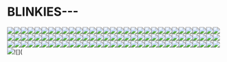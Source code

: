 # BLINKIES---
![](https://64.media.tumblr.com/438981cff4d3aafb2606635db66ea011/309219964b90f7d9-8f/s250x400/107cbb2afb6d1fd5b87fbbbe0f984c9a0e4c3399.gifv)![](https://64.media.tumblr.com/77f150e949c605f0eefe1f9ce7729377/881896968d11e00f-86/s250x400/59e22032048b525d6102c3ec9edc4bdacac7aad8.gifv)![](https://64.media.tumblr.com/02ce704f44b9bc50440a5ea2f4028bd0/68e393feeeee9c91-42/s250x400/9de172c3b31627fbd9d6f5136a8fba2044bf2510.gifv)![](https://64.media.tumblr.com/bb44403618817ac87938c8429f38e266/70f6b07924704232-fd/s250x400/10417a0620be887da88820820abba582d344e3de.gifv)![](https://64.media.tumblr.com/a081728e1684300420c33c1da39b31fa/b02e9b9fbea2c91e-af/s250x400/f4dc80a16befee78f6847254b0d68b4a71855806.gifv)![](https://64.media.tumblr.com/a3324cdceb9143cb3037f74fdb03e28c/3752978ad2a1cee2-94/s250x400/57538dbf36adf5443adfe10eee9af270099a593e.gifv)![](https://64.media.tumblr.com/dbc497ec9ac6c22810415699f93f1ee0/66dbb87d0390004d-91/s250x400/12a13d96c1fe5715bbe5aa0f3e154f3046860e0d.gifv)![](https://64.media.tumblr.com/ce40b1e00a70e4f0c5f37db858951f1b/3e577acf25d91de7-07/s250x400/484b821b9054ed956938ec467ebc3a5fde6f4500.gifv)![](https://64.media.tumblr.com/eb5584bfd88bda5e80da7a7ec814eca1/66dbb87d0390004d-f7/s250x400/cdfb3734f816b13d6724f90d7fabccaf4fe5968b.gifv)![](https://64.media.tumblr.com/77865512dfa03e4d19836cf4d7bf0ac8/981010d5b892665b-8e/s250x400/5364553d6be4669d1be63a34b2491ee52775ae6d.gifv)![](https://64.media.tumblr.com/3553e10c7ad95d33a1d53b14aca88432/06c8f3f7fec6aa6f-79/s250x400/96859e2a04134804c775ea5d4725adec89ca7d59.gifv)![](https://64.media.tumblr.com/abf7c3945f976d102e09ce3a4786521e/b2e7d9de2635d502-d8/s250x400/5c111bafea65c6d5df68ccf525e6279c15f3ecfc.gifv)![](https://64.media.tumblr.com/975c01679ac502b93fcb27fa096ac648/4ae0304ee3210478-a3/s250x400/2986f36debbf4fa101169116120c0e41caebb62a.gifv)![](https://64.media.tumblr.com/c74a35659fd1ca684c9d85058bd7cf3c/3a33d0f9928d3a98-5f/s250x400/6cd6013ae6069512309dee7f1300372e85925b41.gifv)![](https://64.media.tumblr.com/db5606b1730f1875f10225f4bc73f5f5/505b756dda667d18-87/s250x400/73199a02093a989c65da411a6d1b934b20e861c0.gifv)![](https://64.media.tumblr.com/3d2875e8ec7dc58f0803f607c946b286/505b756dda667d18-af/s250x400/ba37cfa71d393abf7fb18598468252633954556b.gifv)![](https://64.media.tumblr.com/3d2875e8ec7dc58f0803f607c946b286/505b756dda667d18-af/s250x400/ba37cfa71d393abf7fb18598468252633954556b.gifv)![](https://64.media.tumblr.com/f28d62d72a3624c31e8f3aefd3871c64/505b756dda667d18-9d/s250x400/3fe91784843c69979dccb5f862bb4a057b157522.gifv)![](https://64.media.tumblr.com/e7f99ef9433c38d800d4ccb713c8024d/bc89de0c12a5fe69-f4/s250x400/0c3e71562d141b9fdf050cc003e025cbdc8f73a7.gifv)![](https://64.media.tumblr.com/05e0593edf93885c8c818f2536c29f4c/bc89de0c12a5fe69-6b/s250x400/65683efa69ea094e7a998a34c887610092f18ba4.gifv)![](https://64.media.tumblr.com/fa309b97391292411289eefd1cf1bbfd/bc89de0c12a5fe69-a5/s250x400/63422ed1f11a66fac2ea21273ca918b01ef493e6.gifv)![](https://64.media.tumblr.com/f8cfb6962c2073727ca0ebb00c4cf121/49346506959eba51-7a/s250x400/10c37c12ee7d8c27e7673289be9de188a24e4403.gifv)![](https://64.media.tumblr.com/5e3bd36fe3cf452e5da77a035bb34a55/49346506959eba51-e8/s250x400/3d87cd5b46d4a942a70f6f1ae3fe081f0aece5f3.gifv)![](https://64.media.tumblr.com/4543eb36411d92a98ccf67ab21f79020/18e4ffcc3c7b7ed1-7e/s250x400/bce1114d556a0f11c25fb3d970939283e35244c6.gifv)![](https://64.media.tumblr.com/7dee090ee7ee671def190096365d258d/18e4ffcc3c7b7ed1-fe/s250x400/3a27fd616e6820bbdaf26e2618071b54cecedbfd.gifv)![](https://64.media.tumblr.com/057ab5d073724caa445acf0418da7919/18e4ffcc3c7b7ed1-4f/s250x400/2c6dd118bb07a434ad405130ba807ab4dbef3f8d.gifv)![](https://64.media.tumblr.com/c9124227c702d9ae179cf4ad2bba719b/18e4ffcc3c7b7ed1-58/s250x400/9c84d17501c586758088afe89ebe24a07682bfc1.gifv)![](https://64.media.tumblr.com/e1aca88f2ce169491e8c33d6299ae59e/a42e35909c4b0986-0f/s250x400/dd121b3b7435835690eb683b05dc9a784e546035.gifv)![](https://64.media.tumblr.com/2ee76f0a546ec41732f47e5311d5f4c8/a42e35909c4b0986-99/s250x400/6084c23fc18bbfd141f3ead19c9dca9e517f8c5c.gifv)![](https://64.media.tumblr.com/fb4e2ec00436ba6323615634f4906c63/a42e35909c4b0986-93/s250x400/6600697e8f86601c0199bc819d02914ed4c9e601.gifv)![](https://64.media.tumblr.com/253c01871289f5ae408a54bdba60f04e/405826571f7b2073-6a/s250x400/db604df1bfe64b6da36772e641e4a046357395f0.gifv)![](https://64.media.tumblr.com/93612348da8ea02817b6123d21395cf1/68e393feeeee9c91-ee/s250x400/c7453cc0210a3352b3156c8e636fc2d603c52b33.gifv)![](https://64.media.tumblr.com/125c251b91902d012e44a831a5d78f59/456791fbad49d3b8-2b/s250x400/73cf2fe33899f1356160825a5fd86d130e8d4e7c.gifv)![](https://64.media.tumblr.com/6e85bbd3595d964a0bd2c20b61af9187/456791fbad49d3b8-16/s250x400/69684db5a64c3b6ff73a56d8ef6606276a7d1d46.gifv)![](https://64.media.tumblr.com/487da4681dad92136dd855afe8dd2fe8/456791fbad49d3b8-ed/s250x400/84d64d85621c9c634d7406517070d029fa9f6ab0.gifv)![](https://64.media.tumblr.com/b3f78c7da221f6586e82295c379bd6a5/456791fbad49d3b8-3c/s250x400/19627e9ba333c3c8c7d137acf6fd1a16f68f33a8.gifv)![](https://64.media.tumblr.com/df22057814796d50e83b7eeb0150b8f6/456791fbad49d3b8-be/s250x400/649a0b1c7f78e22b2665827125304bcc8f0b609e.gifv)![](https://64.media.tumblr.com/569e7c55e61aba1fd5973ea88f7e5712/456791fbad49d3b8-a6/s250x400/ebcdef819868ef176b289f4b77a55465ec936f3a.gifv)![](https://64.media.tumblr.com/63fcc9b0cc7344c0929f970c0c5c47c0/456791fbad49d3b8-60/s250x400/40a2de858dbc002681202c5c6489ae7257b01dc5.gifv)![](https://64.media.tumblr.com/384ee503ec107149ec98e4188224881d/456791fbad49d3b8-73/s250x400/bf8b956f839958810cdd813580ec303d07c6bf03.gifv)![](https://64.media.tumblr.com/3bd22694b78b569bedaad3ca711fb99e/456791fbad49d3b8-8f/s250x400/fc19615e518bc39243564edabc5b144de8ce29b7.gifv)![](https://64.media.tumblr.com/3bfe3442bbc574b5993f914e3735dba7/456791fbad49d3b8-05/s250x400/63b17af6c414facad28249fde25e817e01265a7f.gifv)![](https://64.media.tumblr.com/3dd05105e64920e2b872d06dc3d7a2b0/456791fbad49d3b8-d9/s250x400/49b193b1a51666bb3da71755232e2a3a9d3f854c.gifv)![](https://64.media.tumblr.com/b276e5efc40f015c8e4636438c5fd5e0/456791fbad49d3b8-06/s250x400/90d1b63ce3799e9eb6fb3179699df350d2bbd4a9.gifv)![](https://64.media.tumblr.com/f2230637543eba9e92f857dc059343cc/456791fbad49d3b8-76/s250x400/a359b62080702d17fadc68065fbf39f389ba6457.gifv)![](https://64.media.tumblr.com/9acd0f1abe96b62e8562cc7cd3b9a735/456791fbad49d3b8-fa/s250x400/b00b32f38817f98687c1b6cdd249e2d0fa0885c4.gifv)![](https://64.media.tumblr.com/ea30bc2b946f457b2b5494aa0cb2ae4a/456791fbad49d3b8-ad/s250x400/1406625d9bceff4968d35d386e4bf555658466e0.gifv)![](https://64.media.tumblr.com/c1a1054c632b73fe9137ee29c745f0e1/c012751918a09821-4a/s250x400/0097c61641b4322bfc41b68c0c7b63a978c61938.gifv)![](https://64.media.tumblr.com/47241d4df5b8a64737e06c81267aa22e/ea02e4c961a91449-92/s250x400/52d30ba60d1b881255b820c8f09972eada2f0fc1.gifv)![](https://64.media.tumblr.com/4b5944e18ea7c4c5165b32dff0210b8d/9cf0a79ca484171a-fe/s250x400/85768b550c160e5e2c8570926cab1dbd640f8a17.gifv)![](https://64.media.tumblr.com/c10abb49166a6346a9d15a62d6981a22/d91c4e2d1e858bf6-70/s250x400/267561429293e516d8b9c9f2687a501773f916dd.gifv)![](https://64.media.tumblr.com/88b9daa6b4e6a8cf6063613823081f1a/a75b32d2d33f0068-28/s250x400/c14cbcb5985243044420809ca7683db2fc59cfba.gifv)![](https://64.media.tumblr.com/44b92c7051154deb17807fd493592730/87ab5d012497e0ed-7f/s250x400/be1640fe8f3e22a1d29c01f437e1f9de91866b28.gifv)![](https://64.media.tumblr.com/745846c50794e86ace98a61b3ee89d83/68f942407936da8f-1a/s250x400/b17abe19082598a54a205460139ec403b0cff2ca.gifv)![](https://64.media.tumblr.com/687ca6dfd0b8c5e6be231b99d92d03f8/86ac9fc20dccc7d4-79/s250x400/a54adcbfe72ab0282cf01aabb48baa509fbc0518.gifv)![](https://64.media.tumblr.com/4dcdd74094babaa21af00f520518f818/14e44c081f26dcc4-cb/s250x400/fe67c9b3e5f1f5385bbae471ab30ee26fee89734.gifv)![](https://64.media.tumblr.com/71af81d9d0dfe2b24359cad7f82f6b7e/24ce770de1b718a2-9b/s250x400/d2a55db28ce20c0702cc73f783f7a631a42978cd.gifv)![](https://64.media.tumblr.com/ad6fe8d0eb2d750e8a9028d1a44a7f6b/802940509c355658-55/s250x400/e8c6b19259a77fe34667a7c91d53379cb4efee2e.gifv)![](https://64.media.tumblr.com/2d96a2c2ff8914851f2d777ed0bf4408/24ce770de1b718a2-1c/s250x400/a8b2218c8d8198096f0e408521a8c511fa8918ca.gifv)![](https://64.media.tumblr.com/e775cde9f1ba0f158ca271da319ff818/375b4ceb9b5e0189-af/s250x400/cf6bf2c76194efcfc198738dc255e0016ebc55c1.gifv)![](https://64.media.tumblr.com/ad56a9a4e491bfbfc82d7648ea78278f/9475e01f799a5460-53/s250x400/9c4adc252a47c6e639b569c8b9aec78de3ed39aa.gifv)![](https://64.media.tumblr.com/9de3f2595b90e0be23bccc2194b90d0c/5b3b3e3144fa53e4-da/s250x400/9fd84b646ec6b65961dcbda4109284b1f2f5c670.gifv)![](https://64.media.tumblr.com/4d747413ce2cfff7ddfd6aa99552f645/5b3b3e3144fa53e4-46/s250x400/b59bb154c678232faf4441bb31143eeb03d9752a.gifv)![](https://64.media.tumblr.com/5230329e4b568d81ac656fa0a87a73e2/51ed753bde27d401-c9/s250x400/e9f28c030f770c1f36cc06a6a25656f9a12067b8.gifv)![](https://64.media.tumblr.com/1c1653a5631385997a54100e8a52f166/ad3e4508650d29d7-32/s250x400/203e68f3f2adcf7b3ea796d4cbafea8410f1fd30.gifv)![](https://64.media.tumblr.com/c20f3d382c09182c80e5c0b7c6653dd8/828ffd0e30af92c7-00/s250x400/5ec84cb7eada0c67b838cad2a62ab8c77ff401e1.gifv)![](https://64.media.tumblr.com/c2fec93045e63bbb9e412c6ac92b6b28/fdbbe24614781c9b-1e/s250x400/c2bf4485def0379dba18d9e13078d0154faf1ccd.gifv)![](https://64.media.tumblr.com/158ee63a0610fbf6758e68fd877a8611/70f6b07924704232-f4/s250x400/65b9bdad84d4369e5921e22f79647530d541ec08.gifv)![](https://64.media.tumblr.com/d1dd93052c3ccdd0b84c140a5d58acff/881896968d11e00f-7c/s250x400/34de3cc7bcb042b08bd1f46cad64b45896c9ee4c.gifv)![](https://64.media.tumblr.com/2aa66489597eea54ee988e7a04932a4e/e708ba2e75e547c2-e6/s250x400/1659ae7afa3c4a433d6bf7c663f311c74858dff1.gifv)![](https://64.media.tumblr.com/6ac0001e375ae784e8ea11f3a0549490/84591542dedba75e-57/s250x400/80792dc5278ecfae32d79c71cc89c680c82f7d38.gifv)![](https://64.media.tumblr.com/e5b15c543a6e3dd19ccc81a35324e507/84591542dedba75e-46/s250x400/4b71b88d557542176e208de5333d09b3182743a1.gifv)![](https://64.media.tumblr.com/ef3a63df2895fda8205d461fd1735a83/cc039a966bf287bd-a1/s250x400/0d24e03961b768208bbd0950f40875c1510a344c.gifv)![](https://64.media.tumblr.com/abc3486c1135cf70cdb300954a2acb1c/84e628b1ce5bc06b-20/s250x400/2beb696d127ee487cd32f077e7944d9948e6cf74.gifv)![](https://64.media.tumblr.com/f6ee53fddeefa693bd4ffaa49dfca569/84e628b1ce5bc06b-d7/s250x400/7003fb437bab44b9b34e8576d00a92b4430352ba.gifv)![](https://64.media.tumblr.com/712f4b46b7d97d83d830cf387d4faab0/7371aa27acfaf5f8-0c/s250x400/3401641542ad183f7f52ecdd20d153a2142eaf8e.gifv)![](https://64.media.tumblr.com/e4349448d0ab623edb7d77f9b59a1d5d/85ec5f2b3e139282-ee/s250x400/6337ea2dd87cd4067812dfb841d263b5b1f659b6.gifv)![](https://64.media.tumblr.com/21098ca980710bbfa7614ea8b3ea6d10/802940509c355658-90/s250x400/38d52210aa697e63790dd68dbf99bcee8a0da2a4.gifv)![](https://64.media.tumblr.com/3575b0b66ac1d34fe61f182956ec412e/9340bcb0206fdb0e-e7/s250x400/8e8b0deb6e3021380857d0a17e02500f653656da.gifv)![](https://64.media.tumblr.com/446ad0fb2e6d535a1719abbba1a00e35/d3baab4eff66556a-a0/s250x400/bd173668123f86dfee5a5f41b8ba69975b7c6dea.gifv)![](https://64.media.tumblr.com/f30f7404b403259aa97272a1ba257b31/44b88cdeb699e68c-8a/s250x400/7199c602cc9b594037d69afc65a4f1b19c3b5ec0.gifv)![](https://64.media.tumblr.com/7b46da942d70342afe6ba6c231bf7a13/f19ac661b7c40558-ab/s250x400/92e7662559d271f1bb6ab8b84b7a689b0cef43f3.gifv)![](https://64.media.tumblr.com/3f4953bb7bcd209ca9b7d1432515262f/504104850df731a0-e8/s250x400/624b33a60bf56cf48f90c383bf71baaa017dc452.gifv)![](https://64.media.tumblr.com/31207640325b16c36e700b5de862fc47/c6faef8646b3e8fd-d9/s250x400/cfccfadac35ae4d9dcb186525f628d3e8f79202f.gifv)![](https://64.media.tumblr.com/1eb34e8283ae73544899c5e29751b87f/3d053d373ab5d834-32/s250x400/6809c5152db95ec3a9f4511bb1b21ce2a1c2a0ff.gifv)![](https://64.media.tumblr.com/017d7800b754c5a851ac2fd0304f4bb7/3d053d373ab5d834-8e/s250x400/77610dbbac0c1763706dd6bfe295b096467b938c.gifv)![](https://64.media.tumblr.com/597d25e05e84a5a99d2af4bb2cd3d015/3d053d373ab5d834-7c/s250x400/ea5a30b2b1d491940a155008d5cb1770e41b5cc3.gifv)![](https://64.media.tumblr.com/77993c178f08c89155e0c63a393a2e80/3d053d373ab5d834-fd/s250x400/230d96eb572e7bd09b87f3b18cae2805d98dc063.gifv)![](https://64.media.tumblr.com/4ca75ca5c4639e47f4a696c91b62f582/tumblr_purr70DWAQ1xzned5o1_250.gifv)![](https://64.media.tumblr.com/be9725eadff697ce400b9af5029b54d9/db6564cf1140779b-7d/s250x400/40dd5f8a4e6e086905958e811e8be35cb532ec63.gifv)![](https://64.media.tumblr.com/2c9abed929b0b46c04c70629eeb44fb1/db6564cf1140779b-f9/s250x400/a41a2ecb8280dadfafb6326ce065fa467e205dab.gifv)![](https://64.media.tumblr.com/bca1711f43fdf2ecdd204af3411a29f0/72e2590fb9e2f26c-5f/s250x400/27305422d350a455c068c9f4d469d901fb1797c8.webp)![](https://64.media.tumblr.com/550264c4b2beacc6a904c1cc030fe4e7/72e2590fb9e2f26c-c4/s250x400/2ac828faba698504e5e8d6345f8134d2c829180e.webp)![](https://64.media.tumblr.com/a1f97e46974400965ba58cf4eda4d584/72e2590fb9e2f26c-6a/s250x400/b8885434e1275144f85567404fd2f66debfcf77e.gifv)![](
